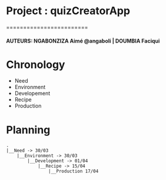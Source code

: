 # Project : quizCreatorApp
========================

#### AUTEURS: NGABONZIZA Aimé @angaboli | DOUMBIA Faciqui


Chronology
==========

* Need
* Environment
* Developement
* Recipe
* Production

Planning
========
```
.
|__Need -> 30/03
    |__Environment -> 30/03
        |__Development -> 01/04
            |__Recipe -> 15/04
                |__Production 17/04

```
